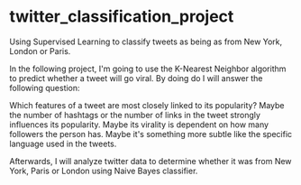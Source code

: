 # twitter_classification_project
 Using Supervised Learning to classify tweets as being as from New York, London or Paris.
 
In the following project, I'm going to use the K-Nearest Neighbor algorithm to predict whether a tweet will go viral. By doing do I will answer the following question:

Which features of a tweet are most closely linked to its popularity? Maybe the number of hashtags or the number of links in the tweet strongly influences its popularity. Maybe its virality is dependent on how many followers the person has. Maybe it's something more subtle like the specific language used in the tweets.

Afterwards, I will analyze twitter data to determine whether it was from New York, Paris or London using Naive Bayes classifier.
